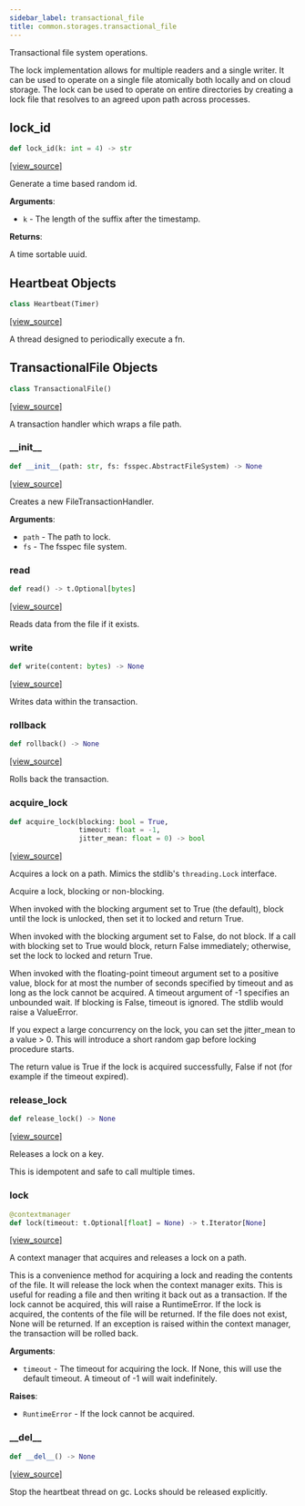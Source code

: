 ```yaml
---
sidebar_label: transactional_file
title: common.storages.transactional_file
---
```


Transactional file system operations.

The lock implementation allows for multiple readers and a single writer.
It can be used to operate on a single file atomically both locally and on
cloud storage. The lock can be used to operate on entire directories by
creating a lock file that resolves to an agreed upon path across processes.

## lock\_id

```python
def lock_id(k: int = 4) -> str
```

[[view_source]](https://github.com/dlt-hub/dlt/blob/f0690715274590fc4cacf1165e3661aaa7af1c15/dlt/common/storages/transactional_file.py#L22)

Generate a time based random id.

**Arguments**:

- `k` - The length of the suffix after the timestamp.
  

**Returns**:

  A time sortable uuid.

## Heartbeat Objects

```python
class Heartbeat(Timer)
```

[[view_source]](https://github.com/dlt-hub/dlt/blob/f0690715274590fc4cacf1165e3661aaa7af1c15/dlt/common/storages/transactional_file.py#L35)

A thread designed to periodically execute a fn.

## TransactionalFile Objects

```python
class TransactionalFile()
```

[[view_source]](https://github.com/dlt-hub/dlt/blob/f0690715274590fc4cacf1165e3661aaa7af1c15/dlt/common/storages/transactional_file.py#L46)

A transaction handler which wraps a file path.

### \_\_init\_\_

```python
def __init__(path: str, fs: fsspec.AbstractFileSystem) -> None
```

[[view_source]](https://github.com/dlt-hub/dlt/blob/f0690715274590fc4cacf1165e3661aaa7af1c15/dlt/common/storages/transactional_file.py#L52)

Creates a new FileTransactionHandler.

**Arguments**:

- `path` - The path to lock.
- `fs` - The fsspec file system.

### read

```python
def read() -> t.Optional[bytes]
```

[[view_source]](https://github.com/dlt-hub/dlt/blob/f0690715274590fc4cacf1165e3661aaa7af1c15/dlt/common/storages/transactional_file.py#L122)

Reads data from the file if it exists.

### write

```python
def write(content: bytes) -> None
```

[[view_source]](https://github.com/dlt-hub/dlt/blob/f0690715274590fc4cacf1165e3661aaa7af1c15/dlt/common/storages/transactional_file.py#L128)

Writes data within the transaction.

### rollback

```python
def rollback() -> None
```

[[view_source]](https://github.com/dlt-hub/dlt/blob/f0690715274590fc4cacf1165e3661aaa7af1c15/dlt/common/storages/transactional_file.py#L136)

Rolls back the transaction.

### acquire\_lock

```python
def acquire_lock(blocking: bool = True,
                 timeout: float = -1,
                 jitter_mean: float = 0) -> bool
```

[[view_source]](https://github.com/dlt-hub/dlt/blob/f0690715274590fc4cacf1165e3661aaa7af1c15/dlt/common/storages/transactional_file.py#L145)

Acquires a lock on a path. Mimics the stdlib's `threading.Lock` interface.

Acquire a lock, blocking or non-blocking.

When invoked with the blocking argument set to True (the default), block until
the lock is unlocked, then set it to locked and return True.

When invoked with the blocking argument set to False, do not block. If a call
with blocking set to True would block, return False immediately; otherwise, set
the lock to locked and return True.

When invoked with the floating-point timeout argument set to a positive value,
block for at most the number of seconds specified by timeout and as long as the
lock cannot be acquired. A timeout argument of -1 specifies an unbounded wait.
If blocking is False, timeout is ignored. The stdlib would raise a ValueError.

If you expect a large concurrency on the lock, you can set the jitter_mean to a
value > 0. This will introduce a short random gap before locking procedure
starts.

The return value is True if the lock is acquired successfully, False if
not (for example if the timeout expired).

### release\_lock

```python
def release_lock() -> None
```

[[view_source]](https://github.com/dlt-hub/dlt/blob/f0690715274590fc4cacf1165e3661aaa7af1c15/dlt/common/storages/transactional_file.py#L200)

Releases a lock on a key.

This is idempotent and safe to call multiple times.

### lock

```python
@contextmanager
def lock(timeout: t.Optional[float] = None) -> t.Iterator[None]
```

[[view_source]](https://github.com/dlt-hub/dlt/blob/f0690715274590fc4cacf1165e3661aaa7af1c15/dlt/common/storages/transactional_file.py#L212)

A context manager that acquires and releases a lock on a path.

This is a convenience method for acquiring a lock and reading the contents of
the file. It will release the lock when the context manager exits. This is
useful for reading a file and then writing it back out as a transaction. If
the lock cannot be acquired, this will raise a RuntimeError. If the lock is
acquired, the contents of the file will be returned. If the file does not
exist, None will be returned. If an exception is raised within the context
manager, the transaction will be rolled back.

**Arguments**:

- `timeout` - The timeout for acquiring the lock. If None, this will use the
  default timeout. A timeout of -1 will wait indefinitely.
  

**Raises**:

- `RuntimeError` - If the lock cannot be acquired.

### \_\_del\_\_

```python
def __del__() -> None
```

[[view_source]](https://github.com/dlt-hub/dlt/blob/f0690715274590fc4cacf1165e3661aaa7af1c15/dlt/common/storages/transactional_file.py#L242)

Stop the heartbeat thread on gc. Locks should be released explicitly.

